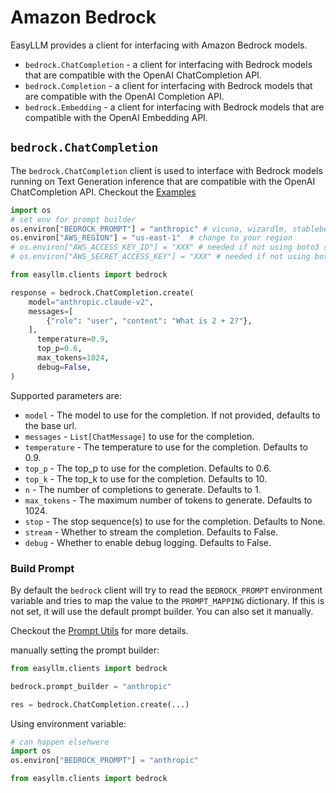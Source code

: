 # Amazon Bedrock

EasyLLM provides a client for interfacing with Amazon Bedrock models. 

- `bedrock.ChatCompletion` - a client for interfacing with Bedrock models that are compatible with the OpenAI ChatCompletion API.
- `bedrock.Completion` - a client for interfacing with Bedrock models that are compatible with the OpenAI Completion API.
- `bedrock.Embedding` - a client for interfacing with Bedrock models that are compatible with the OpenAI Embedding API.

## `bedrock.ChatCompletion`

The `bedrock.ChatCompletion` client is used to interface with Bedrock models running on Text Generation inference that are compatible with the OpenAI ChatCompletion API. Checkout the [Examples](../examples/bedrock-chat-completion-api)


```python
import os 
# set env for prompt builder
os.environ["BEDROCK_PROMPT"] = "anthropic" # vicuna, wizardlm, stablebeluga, open_assistant
os.environ["AWS_REGION"] = "us-east-1"  # change to your region
# os.environ["AWS_ACCESS_KEY_ID"] = "XXX" # needed if not using boto3 session
# os.environ["AWS_SECRET_ACCESS_KEY"] = "XXX" # needed if not using boto3 session

from easyllm.clients import bedrock

response = bedrock.ChatCompletion.create(
    model="anthropic.claude-v2",
    messages=[
        {"role": "user", "content": "What is 2 + 2?"},
    ],
      temperature=0.9,
      top_p=0.6,
      max_tokens=1024,
      debug=False,
)
```


Supported parameters are:

* `model` - The model to use for the completion. If not provided, defaults to the base url.
* `messages` - `List[ChatMessage]` to use for the completion.
* `temperature` - The temperature to use for the completion. Defaults to 0.9.
* `top_p` - The top_p to use for the completion. Defaults to 0.6.
* `top_k` - The top_k to use for the completion. Defaults to 10.
* `n` - The number of completions to generate. Defaults to 1.
* `max_tokens` - The maximum number of tokens to generate. Defaults to 1024.
* `stop` - The stop sequence(s) to use for the completion. Defaults to None.
* `stream` - Whether to stream the completion. Defaults to False.
* `debug` - Whether to enable debug logging. Defaults to False.


### Build Prompt

By default the `bedrock` client will try to read the `BEDROCK_PROMPT` environment variable and tries to map the value to the `PROMPT_MAPPING` dictionary. If this is not set, it will use the default prompt builder. 
You can also set it manually.

Checkout the [Prompt Utils](../prompt_utils) for more details.


manually setting the prompt builder:

```python
from easyllm.clients import bedrock

bedrock.prompt_builder = "anthropic"

res = bedrock.ChatCompletion.create(...)
```

Using environment variable:

```python
# can happen elsehwere
import os
os.environ["BEDROCK_PROMPT"] = "anthropic"

from easyllm.clients import bedrock
```